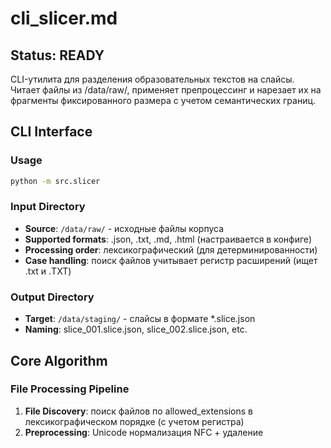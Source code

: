 # cli_slicer.md

## Status: READY

CLI-утилита для разделения образовательных текстов на слайсы. Читает файлы из /data/raw/, применяет препроцессинг и нарезает их на фрагменты фиксированного размера с учетом семантических границ.

## CLI Interface

### Usage
```bash
python -m src.slicer
```

### Input Directory
- **Source**: `/data/raw/` - исходные файлы корпуса
- **Supported formats**: .json, .txt, .md, .html (настраивается в конфиге)
- **Processing order**: лексикографический (для детерминированности)
- **Case handling**: поиск файлов учитывает регистр расширений (ищет .txt и .TXT)

### Output Directory  
- **Target**: `/data/staging/` - слайсы в формате *.slice.json
- **Naming**: slice_001.slice.json, slice_002.slice.json, etc.

## Core Algorithm

### File Processing Pipeline
1. **File Discovery**: поиск файлов по allowed_extensions в лексикографическом порядке (с учетом регистра)
2. **Preprocessing**: Unicode нормализация NFC + удаление <script>/<style> тегов через BeautifulSoup
3. **Validation**: проверка на пустоту после препроцессинга
4. **Slicing**: нарезка скользящим окном с учетом soft boundaries
5. **Output**: сохранение в JSON формате с валидацией

### Sliding Window Algorithm
- **Window size**: max_tokens (настраивается)
- **Overlap**: configurable overlap между слайсами 
- **Soft boundaries**: поиск семантических границ в пределах soft_boundary_max_shift токенов
- **Token conversion**: soft_boundary_max_shift конвертируется из символов в токены (≈1 токен = 4 символа)
- **Boundary detection**: использует find_safe_token_boundary для поиска оптимальной границы
- **Token calculation**: точный подсчет через tiktoken o200k_base

### Boundary Rules
- При overlap = 0: slice_token_start(next) = slice_token_end(current)
- При overlap > 0: slice_token_start(next) = slice_token_end(current) - overlap
- Защита от бесконечного цикла: если новый start ≤ старого, то start = старый + 1
- Граничные случаи: последний фрагмент при overlap обновляет предыдущий слайс
- File boundaries: жесткие границы, overlap никогда не захватывает следующий файл

## Terminal Output

### Console Encoding
На Windows автоматически настраивается UTF-8 кодировка консоли через `setup_console_encoding()`.

### Log Format
Утилита использует стандартное логирование с форматом:
```
[HH:MM:SS] LEVEL    | Сообщение
```

### Standard Output Examples
```
[10:30:00] INFO     | Запуск slicer.py
[10:30:00] INFO     | Найдено 3 файлов для обработки
[10:30:00] INFO     | Обработка файла: chapter1.md
[10:30:01] INFO     | Soft boundary найдена: сдвиг +15 токенов
[10:30:01] INFO     | Сохранен слайс: data\staging\slice_001.slice.json
[10:30:01] INFO     | Файл chapter1.md: создано 4 слайсов
[10:30:02] INFO     | Обработка завершена: 8 слайсов сохранено в data\staging
[10:30:02] INFO     | Завершение работы с кодом: SUCCESS (0)
```

### Debug Output Examples
В режиме DEBUG показывается тип найденной границы:
```
[10:30:01] INFO     | Soft boundary найдена: сдвиг -23 токенов
[10:30:01] DEBUG    | Тип границы: двойной перенос строки
[10:30:01] INFO     | Soft boundary найдена: сдвиг +8 токенов
[10:30:01] DEBUG    | Тип границы: конец предложения
[10:30:01] INFO     | Soft boundary найдена: сдвиг +12 токенов
[10:30:01] DEBUG    | Тип границы: HTML заголовок
```

### Warning and Error Examples
```
[10:30:00] WARNING  | Не найдено файлов для обработки в data\raw
[10:30:00] WARNING  | Поддерживаемые расширения: ['json', 'txt', 'md', 'html']
[10:30:00] WARNING  | Unsupported file skipped: image.png
[10:30:00] ERROR    | Ошибка конфигурации: slicer.max_tokens должен быть положительным целым числом
[10:30:00] ERROR    | Ошибка входных данных в файле empty.md: Empty file detected: empty.md. Please remove empty files from /data/raw/
[10:30:00] ERROR    | Ошибка ввода/вывода при обработке file.txt: Не удалось сохранить слайс slice_001
```

## Public Functions

### create_slug(filename: str) -> str
Создает slug из имени файла.
- **Rules**: удаление расширения, транслитерация кириллицы (unidecode), lowercase, пробелы → "_"
- **Examples**: "Алгоритмы.txt" → "algoritmy", "My Course 1.md" → "my_course_1"

### preprocess_text(text: str) -> str
Применяет препроцессинг к тексту.
- **Steps**: Unicode нормализация NFC, удаление <script>/<style> через BeautifulSoup
- **Preservation**: остальное содержимое остается без изменений
- **Raises**: ValueError если входной параметр не строка

### validate_config_parameters(config: Dict[str, Any]) -> None
Валидация параметров конфигурации slicer.
- **Checks**: обязательные параметры, типы, диапазоны, специальные правила overlap
- **Constraint**: при overlap > 0, soft_boundary_max_shift ≤ overlap * 0.8
- **Raises**: ValueError с детальным описанием ошибки

### slice_text_with_window(text: str, max_tokens: int, overlap: int, soft_boundary: bool, soft_boundary_max_shift: int) -> List[Tuple[str, int, int]]
Основной алгоритм нарезки текста на слайсы.
- **Returns**: список кортежей (slice_text, slice_token_start, slice_token_end)
- **Features**: soft boundary detection через find_safe_token_boundary, overlap handling, граничные случаи
- **Token conversion**: soft_boundary_max_shift делится на 4 для конвертации в токены

### load_and_validate_file(file_path: Path, allowed_extensions: List[str]) -> str
Загрузка файла с автоопределением кодировки.
- **Encodings**: utf-8 → cp1251 → latin1 (fallback chain)
- **Validation**: проверка расширения, проверка на пустоту после препроцессинга
- **Raises**: InputError для пустых файлов или неподдерживаемых расширений

### process_file(file_path: Path, config: Dict[str, Any], global_slice_counter: int) -> Tuple[List[Dict[str, Any]], int]
Обрабатывает один файл и возвращает список слайсов.
- **Input**: путь к файлу, конфигурация, глобальный счетчик слайсов
- **Returns**: кортеж (список слайсов, обновленный счетчик)
- **Workflow**: загрузка → создание slug → нарезка → формирование slice объектов
- **Raises**: InputError, RuntimeError, IOError

### save_slice(slice_data: Dict[str, Any], output_dir: Path) -> None
Сохраняет слайс в JSON файл.
- **Filename**: {slice_id}.slice.json
- **Encoding**: UTF-8 с ensure_ascii=False
- **Raises**: IOError при ошибках записи

### setup_logging(log_level: str = "info") -> None
Настройка логирования для slicer.
- **Levels**: debug, info, warning, error
- **Format**: [HH:MM:SS] LEVEL | Message
- **Handler**: консольный вывод в stdout

## Output Format

### Slice JSON Structure
```json
{
  "id": "slice_042",
  "order": 42,
  "source_file": "chapter03.md", 
  "slug": "chapter03",
  "text": "processed content...",
  "slice_token_start": 52000,
  "slice_token_end": 92000
}
```

### ID Generation
- **Pattern**: slice_{order:03d} (slice_001, slice_002, ...)
- **Uniqueness**: global counter across all files
- **Deterministic**: повторные запуски дают идентичные ID

## Configuration

### Required Parameters (slicer section)
- **max_tokens** (int, >0) - размер окна в токенах
- **overlap** (int, ≥0) - перекрытие между слайсами  
- **soft_boundary** (bool) - использовать мягкие границы
- **soft_boundary_max_shift** (int, ≥0) - максимальное смещение для поиска границ (в символах)
- **tokenizer** (str, ="o200k_base") - токенизатор
- **allowed_extensions** (list, не пустой) - допустимые расширения файлов
- **log_level** (str) - уровень логирования (debug/info/warning/error)

### Validation Rules
- overlap < max_tokens
- При overlap > 0: soft_boundary_max_shift ≤ overlap * 0.8
- allowed_extensions не пустой список

## Error Handling & Exit Codes

### Custom Exceptions
- **InputError** - специальное исключение для ошибок входных данных (пустые файлы, неподдерживаемые расширения)

### Exit Codes
- **0 (EXIT_SUCCESS)** - успешное выполнение
- **1 (EXIT_CONFIG_ERROR)** - ошибки конфигурации  
- **2 (EXIT_INPUT_ERROR)** - пустые файлы, неподдерживаемые расширения
- **3 (EXIT_RUNTIME_ERROR)** - ошибки обработки
- **5 (EXIT_IO_ERROR)** - ошибки записи файлов, доступа к каталогам

### Error Types
- **InputError** - пустые файлы, неподдерживаемые расширения
- **ValueError** - некорректные параметры конфигурации
- **IOError** - проблемы записи в /data/staging/
- **RuntimeError** - неожиданные ошибки обработки

### Exit Code Logging
Используется функция `log_exit()` для логирования кода завершения в читаемом формате.

## Boundary Cases

### Empty Files
Ошибка EXIT_INPUT_ERROR с сообщением: "Empty file detected: {filename}. Please remove empty files from /data/raw/"

### Unsupported Files  
Предупреждение: "Unsupported file skipped: {filename}"

### Last Fragment Handling
- **overlap = 0**: создается отдельный слайс независимо от размера
- **overlap > 0**: если последний фрагмент < overlap, обновляется предыдущий слайс

### No Files Found
При отсутствии файлов для обработки:
- Выводится предупреждение о поддерживаемых расширениях
- Возвращается EXIT_SUCCESS (не считается ошибкой)

### Infinite Loop Protection
При расчете overlap добавлена защита: если новый start ≤ старого, принудительно увеличивается на 1.

## Test Coverage

- **test_create_slug**: 6 тестов
  - test_cyrillic_transliteration
  - test_english_with_spaces  
  - test_hyphens_preserved
  - test_extension_removal
  - test_complex_filename
  - test_special_characters

- **test_preprocess_text**: множество тестов
  - test_unicode_normalization
  - test_script_tag_removal (через BeautifulSoup)
  - test_style_tag_removal (через BeautifulSoup)
  - test_plain_text_unchanged
  - test_invalid_input_type

- **test_validate_config_parameters**: тесты валидации
  - test_valid_config
  - test_missing_parameters
  - test_invalid_types
  - test_overlap_constraint

- **test_slice_text_with_window**: тесты алгоритма нарезки
  - test_single_slice
  - test_multiple_slices_no_overlap
  - test_overlap_handling
  - test_soft_boundary_detection
  - test_infinite_loop_protection

- **test_process_file**: тесты обработки файлов
  - test_successful_processing
  - test_empty_file_error
  - test_unsupported_extension

- **integration tests**: полный pipeline тесты
- **large file tests**: производительность на больших файлах

## Dependencies
- **Standard Library**: argparse, json, logging, sys, unicodedata, pathlib, typing, re
- **External**: unidecode, beautifulsoup4 (bs4), tiktoken
- **Internal**: utils.config, utils.tokenizer (find_safe_token_boundary), utils.validation, utils.exit_codes, utils.console_encoding

## Performance Notes
- Детерминированная обработка (лексикографический порядок файлов)
- Точный подсчет токенов через tiktoken o200k_base
- Эффективная обработка больших файлов через streaming токенизацию
- Soft boundary поиск с автоматической конвертацией символов в токены
- Поиск файлов с учетом регистра расширений для кроссплатформенности

## Usage Examples
```bash
# Простой запуск (использует config.toml)
python -m src.slicer

# Проверка результатов
dir data\staging\
# slice_001.slice.json
# slice_002.slice.json
# ...

# Структура файлов до:
/data/raw/
  chapter1.md
  lesson2.txt
  exercises.json
  README.TXT    # будет обработан (регистр расширения)

# Структура файлов после:  
/data/staging/
  slice_001.slice.json  # из chapter1.md
  slice_002.slice.json  # из chapter1.md (продолжение)
  slice_003.slice.json  # из lesson2.txt
  slice_004.slice.json  # из exercises.json
  slice_005.slice.json  # из README.TXT
  
# Просмотр слайса
type data\staging\slice_001.slice.json

# Проверка кодировки файлов
python -m src.slicer
# Автоматически обработает разные кодировки (utf-8, cp1251, latin1)

# Debug режим для анализа soft boundaries
# Установите log_level = "debug" в config.toml
python -m src.slicer
# [10:30:01] INFO     | Soft boundary найдена: сдвиг +15 токенов
# [10:30:01] DEBUG    | Тип границы: двойной перенос строки
```